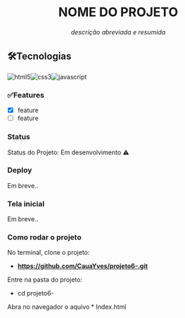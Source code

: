 <h1 align='center'>NOME DO PROJETO</h1>  
<h6 align='center'>descrição abreviada e resumida</h6>   

## 🛠Tecnologias  

<img align = "center" alt = "html5" src = "https://img.shields.io/badge/HTML5-E34F26?style=for-the-badge&logo=html5&logoColor=white" /><img align = "center" alt = "css3" src = "https://img.shields.io/badge/CSS3-1572B6?style=for-the-badge&logo=css3&logoColor=white" /><img align = "center" alt = "javascript" src = "https://img.shields.io/badge/JavaScript-323330?style=for-the-badge&logo=javascript&logoColor=F7DF1E" />

### ✅Features  

- [X] feature
- [ ] feature

### Status  

Status do Projeto: Em desenvolvimento ⚠️  

### Deploy

Em breve..

### Tela inicial

Em breve..

### Como rodar o projeto

No terminal, clone o projeto: 
* **https://github.com/CauaYves/projeto6-.git**  

Entre na pasta do projeto:  
* cd projeto6-  
  
Abra no navegador o aquivo * Index.html   

